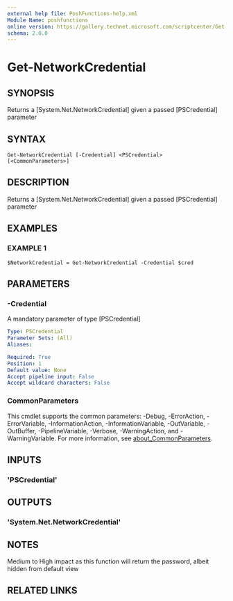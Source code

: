 ```yaml
---
external help file: PoshFunctions-help.xml
Module Name: poshfunctions
online version: https://gallery.technet.microsoft.com/scriptcenter/Get-MachineType-VM-or-ff43f3a9
schema: 2.0.0
---
```


# Get-NetworkCredential

## SYNOPSIS
Returns a \[System.Net.NetworkCredential\] given a passed \[PSCredential\] parameter

## SYNTAX

```
Get-NetworkCredential [-Credential] <PSCredential> [<CommonParameters>]
```

## DESCRIPTION
Returns a \[System.Net.NetworkCredential\] given a passed \[PSCredential\] parameter

## EXAMPLES

### EXAMPLE 1
```
$NetworkCredential = Get-NetworkCredential -Credential $cred
```

## PARAMETERS

### -Credential
A mandatory parameter of type \[PSCredential\]

```yaml
Type: PSCredential
Parameter Sets: (All)
Aliases:

Required: True
Position: 1
Default value: None
Accept pipeline input: False
Accept wildcard characters: False
```

### CommonParameters
This cmdlet supports the common parameters: -Debug, -ErrorAction, -ErrorVariable, -InformationAction, -InformationVariable, -OutVariable, -OutBuffer, -PipelineVariable, -Verbose, -WarningAction, and -WarningVariable. For more information, see [about_CommonParameters](http://go.microsoft.com/fwlink/?LinkID=113216).

## INPUTS

### 'PSCredential'
## OUTPUTS

### 'System.Net.NetworkCredential'
## NOTES
Medium to High impact as this function will return the password, albeit hidden from default view

## RELATED LINKS
